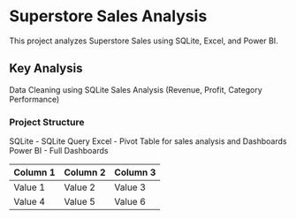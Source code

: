 # Superstore Sales Analysis
This project analyzes Superstore Sales using SQLite, Excel, and Power BI.

## Key Analysis
Data Cleaning using SQLite
Sales Analysis (Revenue, Profit, Category Performance)

### Project Structure
SQLite - SQLite Query
Excel - Pivot Table for sales analysis and Dashboards
Power BI - Full Dashboards

| Column 1 | Column 2 | Column 3 |
|----------|----------|----------|
| Value 1  | Value 2  | Value 3  |
| Value 4  | Value 5  | Value 6  |
